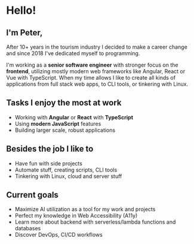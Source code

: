 # Hello!
## I'm Peter,

After 10+ years in the tourism industry I decided to make a career change and since 2018 I've dedicated myself to programming.

I'm working as a **senior software engineer** with stronger focus on the **frontend**, utilizing mostly modern web frameworks like Angular, React or Vue with TypeScript. When my time allows I like to create all kinds of applications from full stack web apps, to CLI tools, or tinkering with Linux.  

## Tasks I enjoy the most at work
- Working with **Angular** or **React** with **TypeScript**
- Using **modern JavaScript** features
- Building larger scale, robust applications

## Besides the job I like to
- Have fun with side projects
- Automate stuff, creating scripts, CLI tools
- Tinkering with Linux, cloud and server stuff
 
## Current goals
- Maximize AI utilization as a tool for my work and projects
- Perfect my knowledge in Web Accessibility (A11y)
- Learn more about backend with serverless/lambda functions and databases
- Discover DevOps, CI/CD workflows
